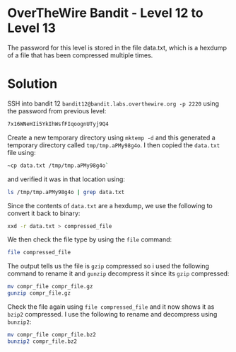 # OverTheWire Bandit - Level 12 to Level 13
The password for this level is stored in the file data.txt, which is a hexdump of a file that has been compressed multiple times.
# Solution
SSH into bandit 12 `bandit12@bandit.labs.overthewire.org -p 2220` using the password from previous level:
```bash
7x16WNeHIi5YkIhWsfFIqoognUTyj9Q4
```
Create a new temporary directory using `mktemp -d` and this generated a temporary directory called `tmp/tmp.aPMy98g4o`. I then copied the `data.txt` file using:

```bash
~cp data.txt /tmp/tmp.aPMy98g4o`
````
and verified it was in that location using:
```bash
ls /tmp/tmp.aPMy98g4o | grep data.txt
````
Since the contents of `data.txt` are a hexdump, we use the following to convert it back to binary:
```bash
xxd -r data.txt > compressed_file
````
We then check the file type by using the `file` command:

```bash
file compressed_file
````
The output tells us the file is `gzip` compressed so i used the following command to rename it and `gunzip` decompress it since its `gzip` compressed:
```bash
mv compr_file compr_file.gz
gunzip compr_file.gz
````
Check the file again using `file compressed_file` and it now shows it as `bzip2` compressed. I use the following to rename and decompress using `bunzip2`:
```bash
mv compr_file compr_file.bz2
bunzip2 compr_file.bz2
````
